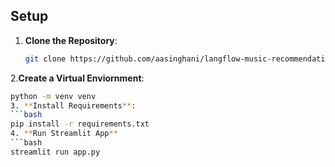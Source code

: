 ## Setup

1. **Clone the Repository**:
   ```bash
   git clone https://github.com/aasinghani/langflow-music-recommendation

2.**Create a Virtual Enviornment**:
  ```bash
  python -m venv venv
3. **Install Requirements**:
  ```bash
  pip install -r requirements.txt
4. **Run Streamlit App**
  ```bash
  streamlit run app.py
